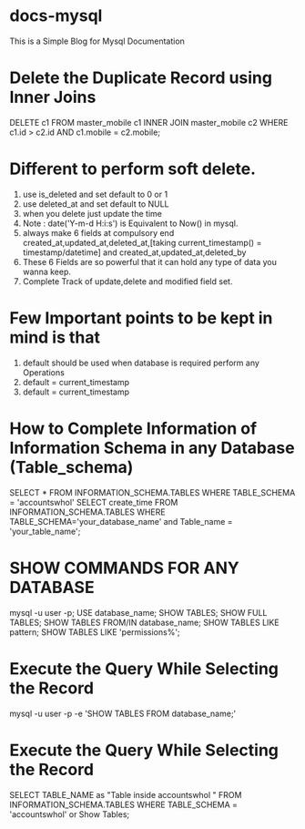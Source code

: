 # docs-mysql
This is a Simple Blog for Mysql Documentation
# Delete the Duplicate Record using Inner Joins

DELETE c1 FROM master_mobile c1
INNER JOIN master_mobile c2 
WHERE
    c1.id > c2.id AND 
    c1.mobile = c2.mobile;
   
# Different to perform soft delete.
1. use is_deleted and set default to 0 or 1
2. use deleted_at and set default to NULL
3. when you delete just update the time
4. Note : date('Y-m-d H:i:s') is Equivalent to Now() in mysql.
5. always make 6 fields at compulsory end created_at,updated_at,deleted_at,[taking current_timestamp() = timestamp/datetime] and created_at,updated_at,deleted_by
6. These 6 Fields are so powerful that it can hold any type of data you wanna keep.
7. Complete Track of update,delete and modified field set.


# Few Important points to be kept in mind is that 
1. default should be used when database is required perform any Operations
2. default = current_timestamp
3. default = current_timestamp

# How to Complete Information of Information Schema in any Database (Table_schema)
SELECT * FROM INFORMATION_SCHEMA.TABLES WHERE TABLE_SCHEMA = 'accountswhol'
SELECT create_time FROM INFORMATION_SCHEMA.TABLES WHERE TABLE_SCHEMA='your_database_name' and Table_name = 'your_table_name';

# SHOW COMMANDS FOR ANY DATABASE

mysql -u user -p;
USE database_name;
SHOW TABLES;
SHOW FULL TABLES;
SHOW TABLES FROM/IN database_name;
SHOW TABLES LIKE pattern;
SHOW TABLES LIKE 'permissions%';

# Execute the Query While Selecting the Record

mysql -u user -p -e 'SHOW TABLES FROM database_name;'

# Execute the Query While Selecting the Record
SELECT TABLE_NAME as "Table inside accountswhol " FROM INFORMATION_SCHEMA.TABLES WHERE TABLE_SCHEMA = 'accountswhol'
or 
Show Tables;

